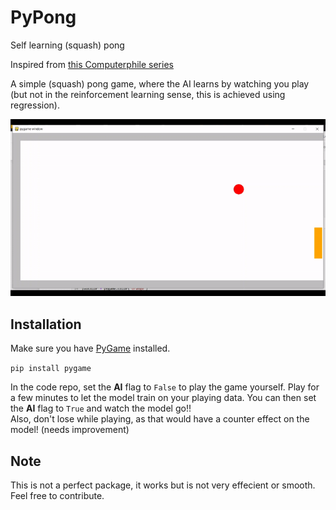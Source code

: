 # PyPong
Self learning (squash) pong

Inspired from [this Computerphile series](https://www.youtube.com/playlist?list=PLzH6n4zXuckoUWpzSEpQNW6I8rXIzyi8w)

A simple (squash) pong game, where the AI learns by watching you play (but not in the reinforcement learning sense, this is achieved using regression).

<img src="https://github.com/specbug/PyPong/blob/master/pongAI.gif"/>


## Installation

Make sure you have [PyGame](https://www.pygame.org/) installed.

`pip install pygame`

In the code repo, set the <b>AI</b> flag to `False` to play the game yourself. Play for a few minutes to let the model train on your playing data. You can then set the <b>AI</b> flag to `True` and watch the model go!!  
Also, don't lose while playing, as that would have a counter effect on the model! (needs improvement)

## Note

This is not a perfect package, it works but is not very effecient or smooth. Feel free to contribute.
